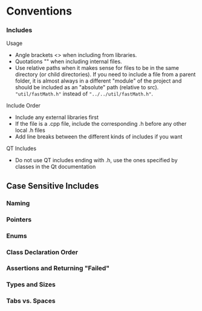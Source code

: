 # Conventions

### Includes
Usage
- Angle brackets <> when including from libraries.
- Quotations "" when including internal files.
- Use relative paths when it makes sense for files to be in the same directory (or child directories). If you need to include a file from a parent folder, it is almost always in a different "module" of the project and should be included as an "absolute" path (relative to src). `"util/fastMath.h"` instead of `"../../util/fastMath.h"`.

Include Order
- Include any external libraries first
- If the file is a .cpp file, include the corresponding .h before any other local .h files
- Add line breaks between the different kinds of includes if you want

QT Includes
- Do not use QT includes ending with .h, use the ones specified by classes in the Qt documentation

Case Sensitive Includes
- 

### Naming

### Pointers

### Enums

### Class Declaration Order

### Assertions and Returning "Failed"

### Types and Sizes

### Tabs vs. Spaces
